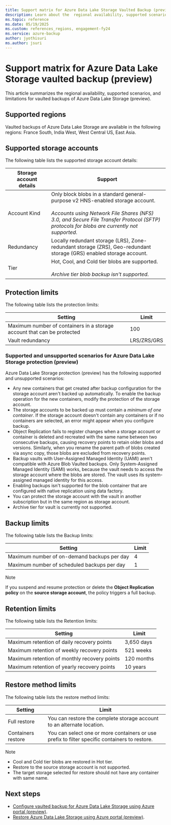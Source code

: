 ```yaml
---
title: Support matrix for Azure Data Lake Storage Vaulted Backup (preview)
description: Learn about the  regional availability, supported scenarios, and limitations for vaulted backups of Azure Data Lake Storage (preview).
ms.topic: reference
ms.date: 05/19/2025
ms.custom: references_regions, engagement-fy24
ms.service: azure-backup
author: jyothisuri
ms.author: jsuri
---
```


# Support matrix for Azure Data Lake Storage vaulted backup (preview)

This article summarizes the regional availability, supported scenarios, and limitations for vaulted backups of Azure Data Lake Storage (preview).

## Supported regions

Vaulted backups of Azure Data Lake Storage are available in the following regions: France South, India West, West Central US, East Asia.

## Supported storage accounts

The following table lists the supported storage account details:

| Storage  account details | Support |
| ------------------------ | ------------------------------------------------------------ |
| Account  Kind            | Only block blobs in a standard general-purpose v2 HNS-enabled storage account. <br><br>*Accounts using Network File Shares (NFS) 3.0, and Secure File Transfer Protocol (SFTP) protocols for blobs are currently not supported*.|
| Redundancy              | Locally redundant storage (LRS), Zone-redundant storage (ZRS), Geo-redundant storage (GRS) enabled storage account. |
| Tier              | Hot, Cool, and Cold tier blobs are supported.<br><br>*Archive tier blob backup isn't supported*. |

## Protection limits

The following table lists the protection limits:

| **Setting** | **Limit**                                                      |
| ------------------------------------------------------------ | ----- |
| Maximum number of containers in a storage account that can be protected | 100 |
| Vault redundancy              | LRS/ZRS/GRS |

### Supported and unsupported scenarios for Azure Data Lake Storage protection (preview)

Azure Data Lake Storage protection (preview) has the following supported and unsupported scenarios:

- Any new containers that get created after backup configuration for the storage account aren't backed up automatically. To enable the backup operation for the new containers, modify the protection of the storage account. 
- The storage accounts to be backed up must contain a *minimum of one container*. If the storage account doesn't contain any containers or if no containers are selected, an error might appear when you configure backup.
- Object Replication fails to register changes when a storage account or container is deleted and recreated with the same name between two consecutive backups, causing recovery points to retain older blobs and versions. Similarly, when you rename the parent path of blobs created via async copy, those blobs are excluded from recovery points.
- Backup vaults with User-Assigned Managed Identity (UAMI) aren't compatible with Azure Blob Vaulted backups. Only System-Assigned Managed Identity (SAMI) works, because the vault needs to access the storage account where the blobs are stored. The vault uses its system-assigned managed identity for this access.
- Enabling backups isn't supported for the blob container that are configured with native replication using data factory.
- You can protect the storage account with the vault in another subscription but in the same region as storage account.
- Archive tier for vault is currently not supported.


## Backup limits

The following table lists the Backup limits:

| **Setting** | **Limit**                                                      |
| ------------------------ | ------------------------------------------------------------ |
| Maximum number of on-demand backups per day             | 4|
| Maximum number of scheduled backups per day             | 1|

>[!Note]
>If you suspend and resume protection or delete the **Object Replication policy** on the **source storage account**, the policy triggers a full backup.

## Retention limits

The following table lists the Retention limits:

| **Setting** | **Limit**                                                      |
| ------------------------ | ------------------------------------------------------------ |
| Maximum retention of daily recovery points             | 3,650 days|
| Maximum retention of weekly recovery points             | 521 weeks|
| Maximum retention of monthly recovery points             | 120 months|
| Maximum retention of yearly recovery points             | 10 years|

## Restore method limits

The following table lists the restore method limits:

| **Setting** | **Limit**                                                      |
| ------------------------ | ------------------------------------------------------------ |
| Full restore             | You can restore the complete storage account to an alternate location.|
| Containers restore       | You can select one or more containers or use prefix to filter specific containers to restore.|

>[!Note]
>- Cool and Cold tier blobs are restored in Hot tier.
>- Restore to the source storage account is not supported. 
>- The target storage selected for restore should not have any container with same name.

## Next steps

- [Configure vaulted backup for Azure Data Lake Storage using Azure portal (preview)](azure-data-lake-storage-configure-backup.md).
- [Restore Azure Data Lake Storage using Azure portal (preview)](azure-data-lake-storage-restore.md).
